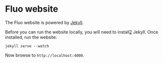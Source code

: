 Fluo website
============

The Fluo website is powered by [Jekyll][1].

Before you can run the website locally, you will need to install[2] Jekyll.  Once installed, run the website:

```
jekyll serve --watch

```

Now browse to ```http://localhost:4000```.

[1]: http://jekyllrb.com/
[2]: http://jekyllrb.com/docs/installation/
